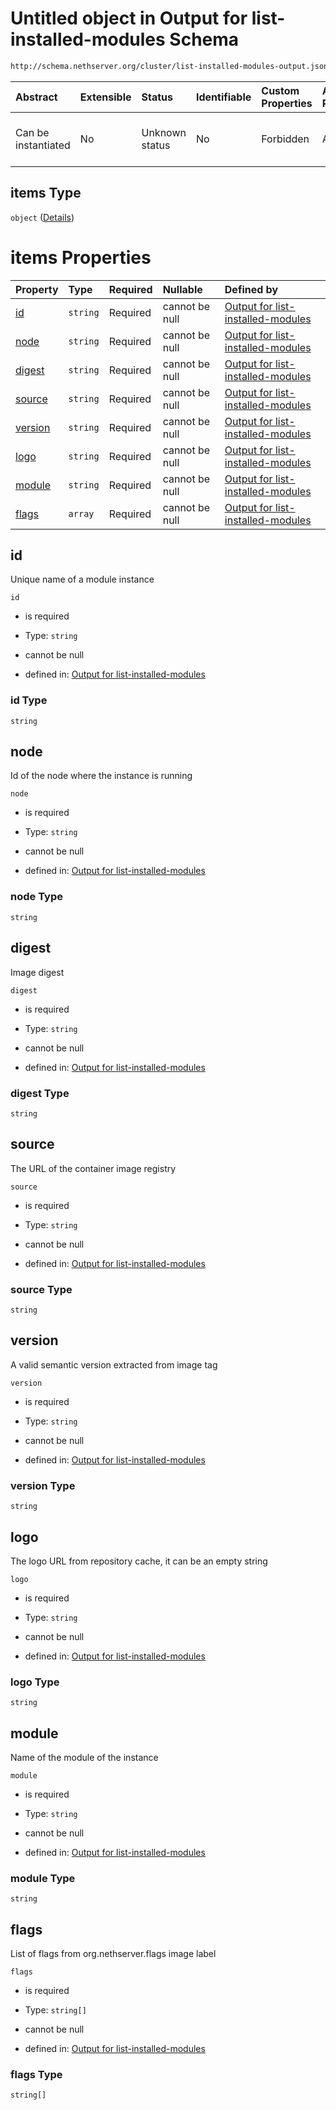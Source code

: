 # Untitled object in Output for list-installed-modules Schema

```txt
http://schema.nethserver.org/cluster/list-installed-modules-output.json#/patternProperties/.*/items
```



| Abstract            | Extensible | Status         | Identifiable | Custom Properties | Additional Properties | Access Restrictions | Defined In                                                                                                |
| :------------------ | :--------- | :------------- | :----------- | :---------------- | :-------------------- | :------------------ | :-------------------------------------------------------------------------------------------------------- |
| Can be instantiated | No         | Unknown status | No           | Forbidden         | Allowed               | none                | [list-installed-modules-output.json\*](cluster/list-installed-modules-output.json "open original schema") |

## items Type

`object` ([Details](list-installed-modules-output-patternproperties--items.md))

# items Properties

| Property            | Type     | Required | Nullable       | Defined by                                                                                                                                                                                                                                 |
| :------------------ | :------- | :------- | :------------- | :----------------------------------------------------------------------------------------------------------------------------------------------------------------------------------------------------------------------------------------- |
| [id](#id)           | `string` | Required | cannot be null | [Output for list-installed-modules](list-installed-modules-output-patternproperties--items-properties-id.md "http://schema.nethserver.org/cluster/list-installed-modules-output.json#/patternProperties/.*/items/properties/id")           |
| [node](#node)       | `string` | Required | cannot be null | [Output for list-installed-modules](list-installed-modules-output-patternproperties--items-properties-node.md "http://schema.nethserver.org/cluster/list-installed-modules-output.json#/patternProperties/.*/items/properties/node")       |
| [digest](#digest)   | `string` | Required | cannot be null | [Output for list-installed-modules](list-installed-modules-output-patternproperties--items-properties-digest.md "http://schema.nethserver.org/cluster/list-installed-modules-output.json#/patternProperties/.*/items/properties/digest")   |
| [source](#source)   | `string` | Required | cannot be null | [Output for list-installed-modules](list-installed-modules-output-patternproperties--items-properties-source.md "http://schema.nethserver.org/cluster/list-installed-modules-output.json#/patternProperties/.*/items/properties/source")   |
| [version](#version) | `string` | Required | cannot be null | [Output for list-installed-modules](list-installed-modules-output-patternproperties--items-properties-version.md "http://schema.nethserver.org/cluster/list-installed-modules-output.json#/patternProperties/.*/items/properties/version") |
| [logo](#logo)       | `string` | Required | cannot be null | [Output for list-installed-modules](list-installed-modules-output-patternproperties--items-properties-logo.md "http://schema.nethserver.org/cluster/list-installed-modules-output.json#/patternProperties/.*/items/properties/logo")       |
| [module](#module)   | `string` | Required | cannot be null | [Output for list-installed-modules](list-installed-modules-output-patternproperties--items-properties-module.md "http://schema.nethserver.org/cluster/list-installed-modules-output.json#/patternProperties/.*/items/properties/module")   |
| [flags](#flags)     | `array`  | Required | cannot be null | [Output for list-installed-modules](list-installed-modules-output-patternproperties--items-properties-flags.md "http://schema.nethserver.org/cluster/list-installed-modules-output.json#/patternProperties/.*/items/properties/flags")     |

## id

Unique name of a module instance

`id`

*   is required

*   Type: `string`

*   cannot be null

*   defined in: [Output for list-installed-modules](list-installed-modules-output-patternproperties--items-properties-id.md "http://schema.nethserver.org/cluster/list-installed-modules-output.json#/patternProperties/.*/items/properties/id")

### id Type

`string`

## node

Id of the node where the instance is running

`node`

*   is required

*   Type: `string`

*   cannot be null

*   defined in: [Output for list-installed-modules](list-installed-modules-output-patternproperties--items-properties-node.md "http://schema.nethserver.org/cluster/list-installed-modules-output.json#/patternProperties/.*/items/properties/node")

### node Type

`string`

## digest

Image digest

`digest`

*   is required

*   Type: `string`

*   cannot be null

*   defined in: [Output for list-installed-modules](list-installed-modules-output-patternproperties--items-properties-digest.md "http://schema.nethserver.org/cluster/list-installed-modules-output.json#/patternProperties/.*/items/properties/digest")

### digest Type

`string`

## source

The URL of the container image registry

`source`

*   is required

*   Type: `string`

*   cannot be null

*   defined in: [Output for list-installed-modules](list-installed-modules-output-patternproperties--items-properties-source.md "http://schema.nethserver.org/cluster/list-installed-modules-output.json#/patternProperties/.*/items/properties/source")

### source Type

`string`

## version

A valid semantic version extracted from image tag

`version`

*   is required

*   Type: `string`

*   cannot be null

*   defined in: [Output for list-installed-modules](list-installed-modules-output-patternproperties--items-properties-version.md "http://schema.nethserver.org/cluster/list-installed-modules-output.json#/patternProperties/.*/items/properties/version")

### version Type

`string`

## logo

The logo URL from repository cache, it can be an empty string

`logo`

*   is required

*   Type: `string`

*   cannot be null

*   defined in: [Output for list-installed-modules](list-installed-modules-output-patternproperties--items-properties-logo.md "http://schema.nethserver.org/cluster/list-installed-modules-output.json#/patternProperties/.*/items/properties/logo")

### logo Type

`string`

## module

Name of the module of the instance

`module`

*   is required

*   Type: `string`

*   cannot be null

*   defined in: [Output for list-installed-modules](list-installed-modules-output-patternproperties--items-properties-module.md "http://schema.nethserver.org/cluster/list-installed-modules-output.json#/patternProperties/.*/items/properties/module")

### module Type

`string`

## flags

List of flags from org.nethserver.flags image label

`flags`

*   is required

*   Type: `string[]`

*   cannot be null

*   defined in: [Output for list-installed-modules](list-installed-modules-output-patternproperties--items-properties-flags.md "http://schema.nethserver.org/cluster/list-installed-modules-output.json#/patternProperties/.*/items/properties/flags")

### flags Type

`string[]`
